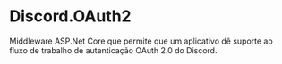 # Discord.OAuth2
Middleware ASP.Net Core que permite que um aplicativo dê suporte ao fluxo de trabalho de autenticação OAuth 2.0 do Discord.
